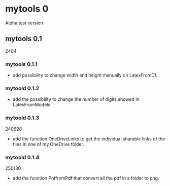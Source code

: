 # mytools 0

Alpha test version

## mytools 0.1

2404

### mytools 0.1.1

* add possibility to change width and height manually on LatexFromDf.

### mytoold 0.1.2

* add the possibility to change the number of digits showed in LatexFromModels

### mytoold 0.1.3

240628

* add the function OneDriveLinks to get the individual sharable links of the files in one of my OneDrive folder.

### mytoold 0.1.4

250130

* add the function PnffromPdf that convert all the pdf in a folder to png.
